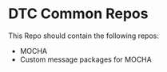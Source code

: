 # DTC Common Repos

This Repo should contain the following repos:
- MOCHA 
- Custom message packages for MOCHA
